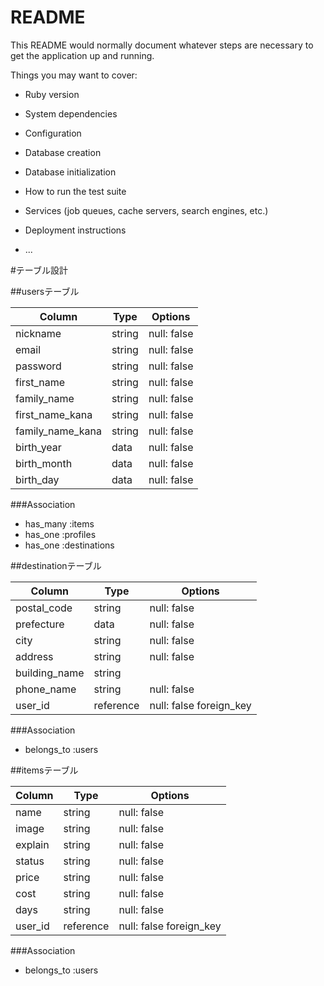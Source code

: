 # README

This README would normally document whatever steps are necessary to get the
application up and running.

Things you may want to cover:

* Ruby version

* System dependencies

* Configuration

* Database creation

* Database initialization

* How to run the test suite

* Services (job queues, cache servers, search engines, etc.)

* Deployment instructions

* ...


#テーブル設計


##usersテーブル

| Column           | Type     | Options     |
| ---------------- | -------- | ----------- |
| nickname         | string   | null: false |
| email            | string   | null: false |
| password         | string   | null: false |
| first_name       | string   | null: false |
| family_name      | string   | null: false |
| first_name_kana  | string   | null: false |
| family_name_kana | string   | null: false |
| birth_year       | data     | null: false |
| birth_month      | data     | null: false |
| birth_day        | data     | null: false |

###Association
- has_many :items
- has_one :profiles
- has_one :destinations



##destinationテーブル

| Column              | Type      | Options                 |
| ------------------- | --------- | ----------------------- |
| postal_code         | string    | null: false             |
| prefecture          | data      | null: false             |
| city                | string    | null: false             |
| address             | string    | null: false             |
| building_name       | string    |                         |
| phone_name          | string    | null: false             |
| user_id             | reference | null: false foreign_key |

###Association
- belongs_to :users




##itemsテーブル

| Column  | Type      | Options                 |
| --------| --------  | ------------------------|
| name    | string    | null: false             |
| image   | string    | null: false             |
| explain | string    | null: false             |
| status  | string    | null: false             |
| price   | string    | null: false             |
| cost    | string    | null: false             |
| days    | string    | null: false             |
| user_id | reference | null: false foreign_key |

###Association
- belongs_to :users
